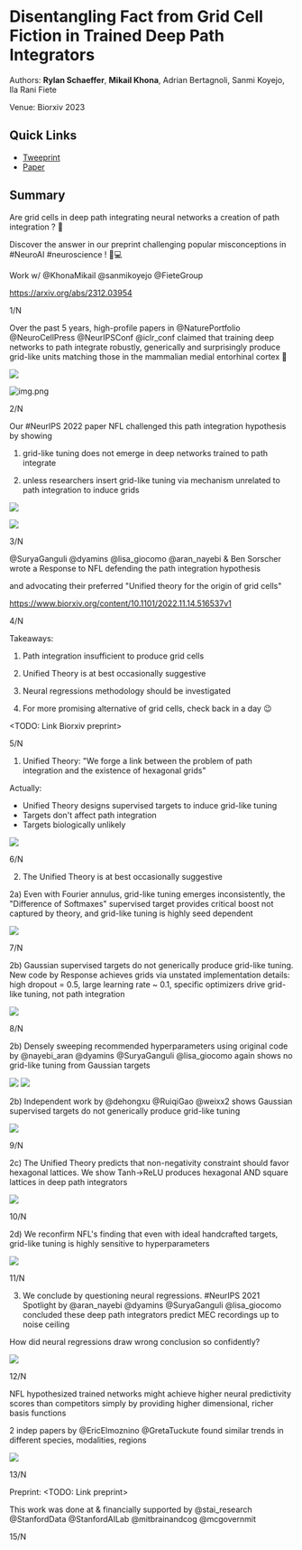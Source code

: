 # Disentangling Fact from Grid Cell Fiction in Trained Deep Path Integrators

Authors: **Rylan Schaeffer**, **Mikail Khona**, Adrian Bertagnoli, Sanmi Koyejo, Ila Rani Fiete

Venue: Biorxiv 2023

## Quick Links

- [Tweeprint](https://twitter.com/RylanSchaeffer/status/1736893432143237490)
- [Paper](paper.pdf)

## Summary

Are grid cells in deep path integrating neural networks a creation of path integration ? 🤔


Discover the answer in our preprint challenging popular misconceptions in #NeuroAI #neuroscience !  🧠💻

Work w/ @KhonaMikail
@sanmikoyejo
@FieteGroup


https://arxiv.org/abs/2312.03954

1/N

Over the past 5 years, high-profile papers in @NaturePortfolio @NeuroCellPress @NeurIPSConf  @iclr_conf
claimed that training deep networks to path integrate robustly, generically and surprisingly produce grid-like units
matching those in the mammalian medial entorhinal cortex 🧠

![](img_01.png)

![img.png](img.png)

2/N

Our #NeurIPS 2022 paper NFL challenged this path integration hypothesis by showing

1) grid-like tuning does not emerge in deep networks trained to path integrate

2) unless researchers insert grid-like tuning via mechanism unrelated to path integration to induce grids

![](img_02.jpg)

![](img_03.jpg)

3/N

@SuryaGanguli @dyamins @lisa_giocomo @aran_nayebi & Ben Sorscher wrote a Response to NFL defending the path integration hypothesis

and advocating their preferred "Unified theory for the origin of grid cells"

https://www.biorxiv.org/content/10.1101/2022.11.14.516537v1

4/N

Takeaways:

1. Path integration insufficient to produce grid cells

2. Unified Theory is at best occasionally suggestive

3. Neural regressions methodology should be investigated

4. For more promising alternative of grid cells, check back in a day 😉

<TODO: Link Biorxiv preprint>
 
5/N

1. Unified Theory: "We forge a link between the problem of path integration and the existence of hexagonal grids"

Actually:

- Unified Theory designs supervised targets to induce grid-like tuning
- Targets don't affect path integration
- Targets biologically unlikely

![](img_04.png)

6/N

2. The Unified Theory is at best occasionally suggestive 

2a) Even with Fourier annulus, grid-like tuning emerges inconsistently, the "Difference of Softmaxes" supervised target provides critical boost not captured by theory, and grid-like tuning is highly seed dependent

![](img_05.png)

7/N

2b) Gaussian supervised targets do not generically produce grid-like tuning. New code by Response achieves grids via unstated implementation details: high dropout = 0.5, large learning rate ~ 0.1, specific optimizers drive grid-like tuning, not path integration

![](img_06.png)

8/N

2b) Densely sweeping recommended hyperparameters using original code by @nayebi_aran @dyamins @SuryaGanguli @lisa_giocomo again shows no grid-like tuning from Gaussian targets

![](img_07.png)
![](img_08.png)

2b) Independent work by @dehongxu @RuiqiGao @weixx2 shows Gaussian supervised targets do not generically produce grid-like tuning

![](img_09.png)

9/N

2c) The Unified Theory predicts that non-negativity constraint should favor hexagonal lattices. We show Tanh->ReLU produces hexagonal AND square lattices in deep path integrators

![](img_10.png)

10/N

2d) We reconfirm NFL's finding that even with ideal handcrafted targets, grid-like tuning is highly sensitive to hyperparameters

![](img_11.png)

11/N

3. We conclude by questioning neural regressions.  #NeurIPS 2021 Spotlight by @aran_nayebi @dyamins @SuryaGanguli @lisa_giocomo concluded these deep path integrators predict MEC recordings up to noise ceiling

How did neural regressions draw wrong conclusion so confidently?

![](img_12.png)

12/N

NFL hypothesized trained networks might achieve higher neural predictivity scores than
competitors simply by providing higher dimensional, richer basis functions

2 indep papers by @EricElmoznino @GretaTuckute found similar trends in different species, modalities, regions

![](img_13.png)

13/N

Preprint: <TODO: Link preprint>

This work was done at & financially supported by @stai_research @StanfordData @StanfordAILab @mitbrainandcog @mcgovernmit

15/N

